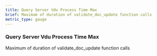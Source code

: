 ```yaml
---
title: Query Server Vdu Process Time Max
brief: Maximum of duration of validate_doc_update function calls
metric_type: gauge
---
```

### Query Server Vdu Process Time Max

Maximum of duration of validate_doc_update function calls